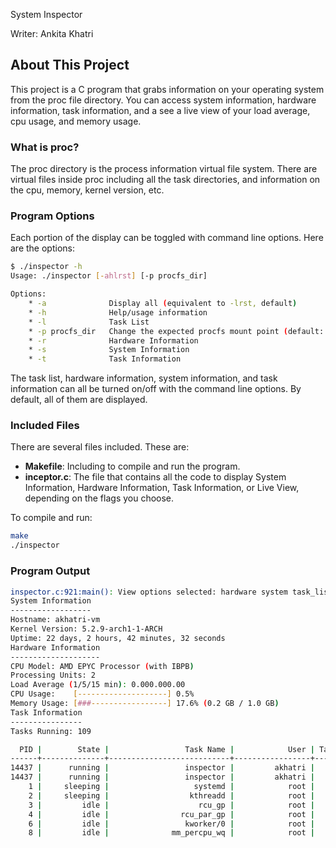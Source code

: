 System Inspector

Writer: Ankita Khatri 

## About This Project
This project is a C program that grabs information on your operating system from the proc file directory. You can access system information, hardware information, task information, and a see a live view of your load average, cpu usage, and memory usage.

### What is proc?
The proc directory is the process information virtual file system. There are virtual files inside proc including all the task directories, and information on the cpu, memory, kernel version, etc. 

### Program Options
Each portion of the display can be toggled with command line options. Here are the options:
```bash
$ ./inspector -h
Usage: ./inspector [-ahlrst] [-p procfs_dir]

Options:
    * -a              Display all (equivalent to -lrst, default)
    * -h              Help/usage information
    * -l              Task List
    * -p procfs_dir   Change the expected procfs mount point (default: /proc)
    * -r              Hardware Information
    * -s              System Information
    * -t              Task Information
```
The task list, hardware information, system information, and task information can all be turned on/off with the command line options. By default, all of them are displayed.

### Included Files
There are several files included. These are:
   - <b>Makefile</b>: Including to compile and run the program.
   - <b>inceptor.c</b>: The file that contains all the code to display System Information, Hardware Information, Task Information, or Live View, depending on the flags you choose.


To compile and run:

```bash
make
./inspector
```


### Program Output
```bash
inspector.c:921:main(): View options selected: hardware system task_list
System Information
------------------
Hostname: akhatri-vm 
Kernel Version: 5.2.9-arch1-1-ARCH 
Uptime: 22 days, 2 hours, 42 minutes, 32 seconds
Hardware Information
--------------------
CPU Model: AMD EPYC Processor (with IBPB) 
Processing Units: 2
Load Average (1/5/15 min): 0.000.000.00
CPU Usage:    [--------------------] 0.5%
Memory Usage: [###-----------------] 17.6% (0.2 GB / 1.0 GB)
Task Information
----------------
Tasks Running: 109

  PID |        State |                 Task Name |            User | Tasks
------+--------------+---------------------------+-----------------+-------
14437 |      running |                 inspector |         akhatri |     1 
14437 |      running |                 inspector |         akhatri |     1 
    1 |     sleeping |                   systemd |            root |     1 
    2 |     sleeping |                  kthreadd |            root |     1 
    3 |         idle |                    rcu_gp |            root |     1 
    4 |         idle |                rcu_par_gp |            root |     1 
    6 |         idle |                 kworker/0 |            root |     1 
    8 |         idle |              mm_percpu_wq |            root |     1 
```
